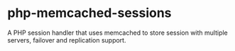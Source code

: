 php-memcached-sessions
======================

A PHP session handler that uses memcached to store session with multiple servers, failover and replication support.